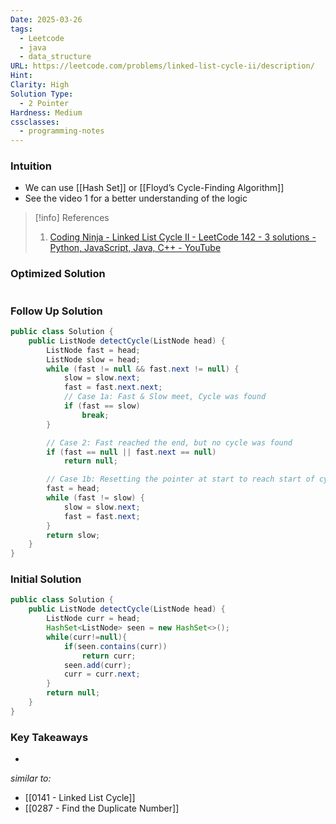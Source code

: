 ```yaml
---
Date: 2025-03-26
tags:
  - Leetcode
  - java
  - data_structure
URL: https://leetcode.com/problems/linked-list-cycle-ii/description/
Hint: 
Clarity: High
Solution Type:
  - 2 Pointer
Hardness: Medium
cssclasses:
  - programming-notes
---
```


### Intuition
- We can use [[Hash Set]] or [[Floyd’s Cycle-Finding Algorithm]]
- See the video 1 for a better understanding of the logic

> [!info] References
> 1. [Coding Ninja - Linked List Cycle II - LeetCode 142 - 3 solutions - Python, JavaScript, Java, C++ - YouTube](https://youtu.be/wzoNwa0eOm0)
### Optimized Solution
```java

```
### Follow Up Solution
```java
public class Solution {
    public ListNode detectCycle(ListNode head) {
        ListNode fast = head;
        ListNode slow = head;
        while (fast != null && fast.next != null) {
            slow = slow.next;
            fast = fast.next.next;
            // Case 1a: Fast & Slow meet, Cycle was found
            if (fast == slow)
                break;
        }

        // Case 2: Fast reached the end, but no cycle was found
        if (fast == null || fast.next == null)
            return null;

        // Case 1b: Resetting the pointer at start to reach start of cycle
        fast = head;
        while (fast != slow) {
            slow = slow.next;
            fast = fast.next;
        }
        return slow;
    }
}
```
### Initial Solution
```java title="HashSet Solution"
public class Solution {
    public ListNode detectCycle(ListNode head) {
        ListNode curr = head;
        HashSet<ListNode> seen = new HashSet<>();
        while(curr!=null){
            if(seen.contains(curr))
                return curr;
            seen.add(curr);
            curr = curr.next;
        }
        return null;
    }
}
```
### Key Takeaways
- 

*similar to:* 
- [[0141 - Linked List Cycle]]
- [[0287 - Find the Duplicate Number]] 
